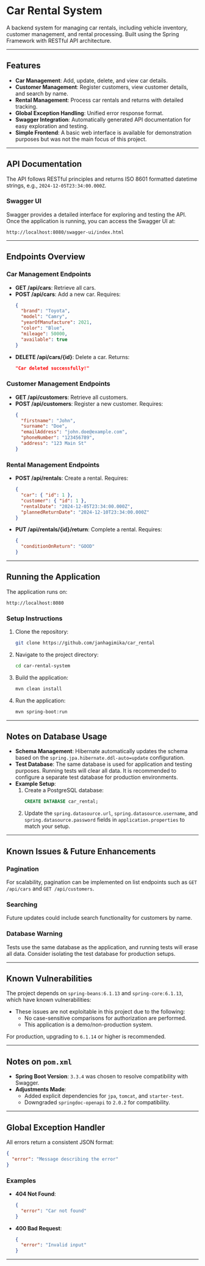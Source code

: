 # Car Rental System

A backend system for managing car rentals, including vehicle inventory, customer management, and rental processing. Built using the Spring Framework with RESTful API architecture.

---

## Features

- **Car Management**: Add, update, delete, and view car details.
- **Customer Management**: Register customers, view customer details, and search by name.
- **Rental Management**: Process car rentals and returns with detailed tracking.
- **Global Exception Handling**: Unified error response format.
- **Swagger Integration**: Automatically generated API documentation for easy exploration and testing.
- **Simple Frontend**: A basic web interface is available for demonstration purposes but was not the main focus of this project.

---

## API Documentation

The API follows RESTful principles and returns ISO 8601 formatted datetime strings, e.g., `2024-12-05T23:34:00.000Z`.

### Swagger UI
Swagger provides a detailed interface for exploring and testing the API. Once the application is running, you can access the Swagger UI at:
```
http://localhost:8080/swagger-ui/index.html
```

---

## Endpoints Overview

### Car Management Endpoints

- **GET /api/cars**: Retrieve all cars.
- **POST /api/cars**: Add a new car. Requires:
  ```json
  {
    "brand": "Toyota",
    "model": "Camry",
    "yearOfManufacture": 2021,
    "color": "Blue",
    "mileage": 50000,
    "available": true
  }
  ```
- **DELETE /api/cars/{id}**: Delete a car. Returns:
  ```json
  "Car deleted successfully!"
  ```

### Customer Management Endpoints

- **GET /api/customers**: Retrieve all customers.
- **POST /api/customers**: Register a new customer. Requires:
  ```json
  {
    "firstname": "John",
    "surname": "Doe",
    "emailAddress": "john.doe@example.com",
    "phoneNumber": "123456789",
    "address": "123 Main St"
  }
  ```

### Rental Management Endpoints

- **POST /api/rentals**: Create a rental. Requires:
  ```json
  {
    "car": { "id": 1 },
    "customer": { "id": 1 },
    "rentalDate": "2024-12-05T23:34:00.000Z",
    "plannedReturnDate": "2024-12-10T23:34:00.000Z"
  }
  ```
- **PUT /api/rentals/{id}/return**: Complete a rental. Requires:
  ```json
  {
    "conditionOnReturn": "GOOD"
  }
  ```

---

## Running the Application

The application runs on:
```
http://localhost:8080
```

### Setup Instructions

1. Clone the repository:
   ```bash
   git clone https://github.com/janhagimika/car_rental
   ```
2. Navigate to the project directory:
   ```bash
   cd car-rental-system
   ```
3. Build the application:
   ```bash
   mvn clean install
   ```
4. Run the application:
   ```bash
   mvn spring-boot:run
   ```

---

## Notes on Database Usage

- **Schema Management**: Hibernate automatically updates the schema based on the `spring.jpa.hibernate.ddl-auto=update` configuration.
- **Test Database**: The same database is used for application and testing purposes. Running tests will clear all data. It is recommended to configure a separate test database for production environments.
- **Example Setup**:
  1. Create a PostgreSQL database:
     ```sql
     CREATE DATABASE car_rental;
     ```
  2. Update the `spring.datasource.url`, `spring.datasource.username`, and `spring.datasource.password` fields in `application.properties` to match your setup.

---

## Known Issues & Future Enhancements

### Pagination
For scalability, pagination can be implemented on list endpoints such as `GET /api/cars` and `GET /api/customers`.

### Searching
Future updates could include search functionality for customers by name.

### Database Warning
Tests use the same database as the application, and running tests will erase all data. Consider isolating the test database for production setups.

---

## Known Vulnerabilities

The project depends on `spring-beans:6.1.13` and `spring-core:6.1.13`, which have known vulnerabilities:

- These issues are not exploitable in this project due to the following:
  - No case-sensitive comparisons for authorization are performed.
  - This application is a demo/non-production system.

For production, upgrading to `6.1.14` or higher is recommended.

---

## Notes on `pom.xml`

- **Spring Boot Version**: `3.3.4` was chosen to resolve compatibility with Swagger.
- **Adjustments Made**:
  - Added explicit dependencies for `jpa`, `tomcat`, and `starter-test`.
  - Downgraded `springdoc-openapi` to `2.0.2` for compatibility.

---

## Global Exception Handler

All errors return a consistent JSON format:
```json
{
  "error": "Message describing the error"
}
```

### Examples

- **404 Not Found**:
  ```json
  {
    "error": "Car not found"
  }
  ```
- **400 Bad Request**:
  ```json
  {
    "error": "Invalid input"
  }
  ```

---


